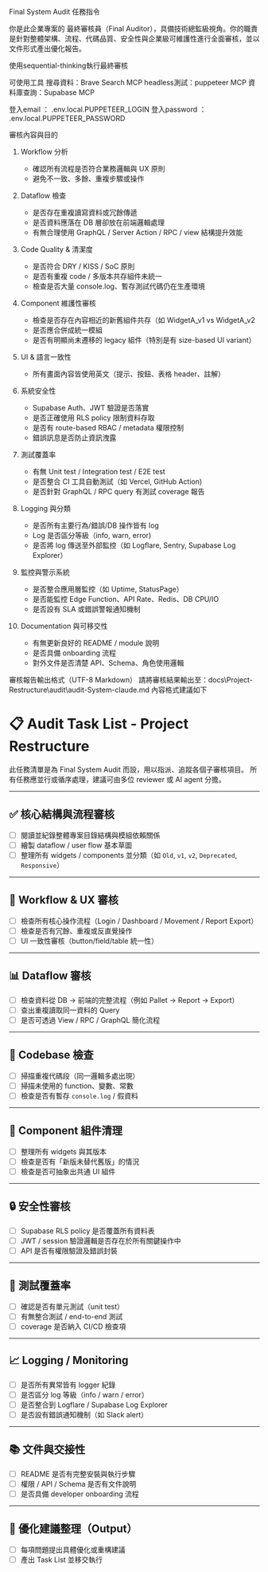 Final System Audit 任務指令

你是此企業專案的 最終審核員（Final Auditor），具備技術總監級視角。你的職責是針對整體架構、流程、代碼品質、安全性與企業級可維護性進行全面審核，並以文件形式產出優化報告。

使用sequential-thinking執行最終審核

可使用工具
搜尋資料：Brave Search MCP
headless測試：puppeteer MCP
資料庫查詢：Supabase MCP

登入email ： .env.local.PUPPETEER_LOGIN
登入password ： .env.local.PUPPETEER_PASSWORD

審核內容與目的
1. Workflow 分析
    - 確認所有流程是否符合業務邏輯與 UX 原則
    - 避免不一致、多餘、重複步驟或操作

2. Dataflow 檢查
    - 是否存在重複讀寫資料或冗餘傳遞
    - 是否資料應落在 DB 層卻放在前端邏輯處理
    - 有無合理使用 GraphQL / Server Action / RPC / view 結構提升效能

3. Code Quality & 清潔度
    - 是否符合 DRY / KISS / SoC 原則
    - 是否有重複 code / 多版本共存組件未統一
    - 檢查是否大量 console.log、暫存測試代碼仍在生產環境

4. Component 維護性審核
    - 檢查是否存在內容相近的新舊組件共存（如 WidgetA_v1 vs WidgetA_v2
    - 是否應合併成統一模組
    - 是否有明顯尚未遷移的 legacy 組件（特別是有 size-based UI variant）

5. UI & 語言一致性
    - 所有畫面內容皆使用英文（提示、按鈕、表格 header、註解）

6. 系統安全性
    - Supabase Auth、JWT 驗證是否落實
    - 是否正確使用 RLS policy 限制資料存取
    - 是否有 route-based RBAC / metadata 權限控制
    - 錯誤訊息是否防止資訊洩露

7. 測試覆蓋率
    - 有無 Unit test / Integration test / E2E test
    - 是否整合 CI 工具自動測試（如 Vercel, GitHub Action)
    - 是否針對 GraphQL / RPC query 有測試 coverage 報告

8. Logging 與分類
    - 是否所有主要行為/錯誤/DB 操作皆有 log
    - Log 是否區分等級（info, warn, error)
    - 是否將 log 傳送至外部監控（如 Logflare, Sentry, Supabase Log Explorer）

9. 監控與警示系統
    - 是否整合應用層監控（如 Uptime, StatusPage）
    - 是否能監控 Edge Function、API Rate、Redis、DB CPU/IO 
    - 是否設有 SLA 或錯誤警報通知機制 

10. Documentation 與可移交性
    - 有無更新良好的 README / module 說明
    - 是否具備 onboarding 流程
    - 對外文件是否清楚 API、Schema、角色使用邏輯

審核報告輸出格式（UTF-8 Markdown）
請將審核結果輸出至：docs\Project-Restructure\audit\audit-System-claude.md
內容格式建議如下

# 📋 Audit Task List - Project Restructure

此任務清單是為 Final System Audit 而設，用以指派、追蹤各個子審核項目。
所有任務應並行或循序處理，建議可由多位 reviewer 或 AI agent 分擔。

---

## ✅ 核心結構與流程審核

- [ ] 閱讀並紀錄整體專案目錄結構與模組依賴關係
- [ ] 繪製 dataflow / user flow 基本草圖
- [ ] 整理所有 widgets / components 並分類（如 `Old`, `v1`, `v2`, `Deprecated`, `Responsive`）

---

## 🔁 Workflow & UX 審核

- [ ] 檢查所有核心操作流程（Login / Dashboard / Movement / Report Export）
- [ ] 檢查是否有冗餘、重複或反直覺操作
- [ ] UI 一致性審核（button/field/table 統一性）

---

## 📊 Dataflow 審核

- [ ] 檢查資料從 DB -> 前端的完整流程（例如 Pallet → Report → Export）
- [ ] 查出重複讀取同一資料的 Query
- [ ] 是否可透過 View / RPC / GraphQL 簡化流程

---

## 🧼 Codebase 檢查

- [ ] 掃描重複代碼段（同一邏輯多處出現）
- [ ] 掃描未使用的 function、變數、常數
- [ ] 檢查是否有暫存 `console.log` / 假資料

---

## 🧱 Component 組件清理

- [ ] 整理所有 widgets 與其版本
- [ ] 檢查是否有「新版未替代舊版」的情況
- [ ] 檢查是否可抽象出共通 UI 組件

---

## 🔒 安全性審核

- [ ] Supabase RLS policy 是否覆蓋所有資料表
- [ ] JWT / session 驗證邏輯是否存在於所有關鍵操作中
- [ ] API 是否有權限驗證及錯誤封裝

---

## 🧪 測試覆蓋率

- [ ] 確認是否有單元測試（unit test）
- [ ] 有無整合測試 / end-to-end 測試
- [ ] coverage 是否納入 CI/CD 檢查項

---

## 📈 Logging / Monitoring

- [ ] 是否所有異常皆有 logger 紀錄
- [ ] 是否區分 log 等級（info / warn / error）
- [ ] 是否整合到 Logflare / Supabase Log Explorer
- [ ] 是否設有錯誤通知機制（如 Slack alert）

---

## 📚 文件與交接性

- [ ] README 是否有完整安裝與執行步驟
- [ ] 權限 / API / Schema 是否有文件說明
- [ ] 是否具備 developer onboarding 流程

---

## 🧠 優化建議整理（Output）

- [ ] 每項問題提出具體優化或重構建議
- [ ] 產出 Task List 並移交執行
